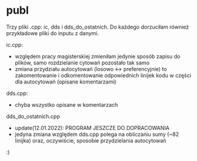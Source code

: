 # publ

Trzy pliki .cpp: ic, dds i dds_do_ostatnich. Do każdego dorzuciłam również przykładowe pliki do inputu z danymi. 


ic.cpp:
- względem pracy magisterskiej zmieniłam jedynie sposób zapisu do plików, samo rozdzielanie cytowań pozostało tak samo
- zmiana przydziału autocytowań (losowo <-> preferencyjnie) to zakomentowanie i odkomentowanie odpowiednich linijek kodu w części dla autocytowań (opisane komentarzami)

dds.cpp:
- chyba wszystko opisane w komentarzach 

dds_do_ostatnich.cpp
- update(12.01.2022): PROGRAM JESZCZE DO DOPRACOWANIA
- jedyna zmiana względem dds.cpp polega na obliczaniu sumy (~82 linijka) oraz, oczywiście, sposobie przydzielania autocytowań


:) 
